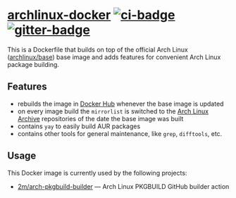 # [archlinux-docker][] [![ci-badge][]][ci] [![gitter-badge][]][gitter]

[archlinux-docker]: https://github.com/2m/archlinux-docker
[ci]:               https://github.com/2m/archlinux-docker/actions
[ci-badge]:         https://github.com/2m/archlinux-docker/workflows/ci/badge.svg
[gitter]:           https://gitter.im/2m/general
[gitter-badge]:     https://badges.gitter.im/2m/general.svg

This is a Dockerfile that builds on top of the official Arch Linux ([archlinux/base][]) base image and adds features for convenient Arch Linux package building.

[archlinux/base]: https://hub.docker.com/r/archlinux/base

## Features

* rebuilds the image in [Docker Hub][] whenever the base image is updated
* on every image build the `mirrorlist` is switched to the [Arch Linux Archive][] repositories of the date the base image was built
* contains `yay` to easily build AUR packages
* contains other tools for general maintenance, like `grep`, `difftools`, etc.

[Docker Hub]:         https://hub.docker.com/r/martynas/archlinux/builds
[Arch Linux Archive]: https://wiki.archlinux.org/index.php/Arch_Linux_Archive

## Usage

This Docker image is currently used by the following projects:

* [2m/arch-pkgbuild-builder][] — Arch Linux PKGBUILD GitHub builder action

[2m/arch-pkgbuild-builder]: https://github.com/2m/arch-pkgbuild-builder
